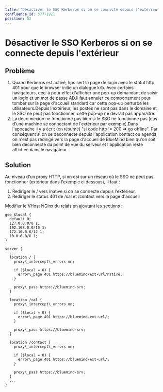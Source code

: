 ```yaml
---
title: "Désactiver le SSO Kerberos si on se connecte depuis l'extérieur"
confluence_id: 57771921
position: 52
---
```

# Désactiver le SSO Kerberos si on se connecte depuis l'extérieur


## Problème

1. Quand Kerberos est activé, hps sert la page de login avec le statut http 401 pour que le browser initie un dialogue krb. Avec certains navigateurs, ceci à pour effet d'afficher une pop-up demandant de saisir un login et un mot de passe AD.Il faut annuler ce comportement pour tomber sur la page d'accueil standard car cette pop-up perturbe les utilisateurs.Depuis l'extérieur, les postes ne sont pas dans le domaine et le SSO ne peut pas fonctionner, cette pop-up ne devrait pas apparaître.
2. La déconnexion ne fonctionne pas bien si le SSO ne fonctionne pas (cas d'une machine se connectant de l'extérieur par exemple).Dans l'appcache il y a écrit (en résumé) "si code http != 200 => go offline". Par conséquent si on se déconnecte depuis l'application contact ou agenda, on n'est pas redirigé vers la page d'accueil de BlueMind bien qu'on soit bien déconnecté du point de vue du serveur et l'application reste affichée dans le navigateur.


## Solution

Au niveau d'un proxy HTTP, si on est sur un réseau où le SSO ne peut pas fonctionner (extérieur dans l'exemple ci dessous), il faut :

1. Rediriger le / vers /native si on se connecte depuis l'extérieur.
2. Rediriger le status 401 de /cal et /contact vers la page d'accueil


Modifier le VHost NGinx du relais en ajoutant les sections :


```
geo $local {
  default 0;
  127.0.0.0/8 1;
  192.168.0.0/16 1;
  172.16.0.0/12 1;
  10.0.0.0/8 1;
}

server {
  ...
  location / {
    proxy\_intercept\_errors on;

    if ($local = 0) {
      error\_page 401 https://bluemind-ext-url/native;
    }

    proxy\_pass https://bluemind-srv;
  }

  location /cal {
    proxy\_intercept\_errors on;

    if ($local = 0) {
      error\_page 401 https://bluemind-ext-url/;
    }

    proxy\_pass https://bluemind-srv;
  }

  location /contact {
    proxy\_intercept\_errors on;

    if ($local = 0) {
      error\_page 401 https://bluemind-ext-url/;
    }

    proxy\_pass https://bluemind-srv;
  }
  ...
}
```



